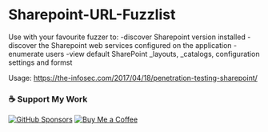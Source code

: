# Sharepoint-URL-Fuzzlist

Use with your favourite fuzzer to:
-discover Sharepoint version installed
-discover the Sharepoint web services configured on the application
-enumerate users
-view default SharePoint _layouts, _catalogs, configuration settings and formst


Usage:
https://the-infosec.com/2017/04/18/penetration-testing-sharepoint/

### ☕ Support My Work

[![GitHub Sponsors](https://img.shields.io/badge/Sponsor%20on-GitHub-ff4081?style=for-the-badge&logo=github)](https://github.com/sponsors/Xalfie)
[![Buy Me a Coffee](https://img.shields.io/badge/Buy%20Me%20a%20Coffee-orange?style=for-the-badge&logo=buy-me-a-coffee)](https://www.buymeacoffee.com/xalfie)

